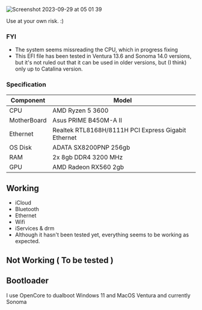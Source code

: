 ![Screenshot 2023-09-29 at 05 01 39](https://github.com/GusadeTaruna/hackintosh-asus-prime-b450m-a-ii-ryzen-5-3600-radeon-rx-560/assets/38973744/1d10dd6d-ec8e-4746-8959-9b3cdabaaafc)

Use at your own risk. :)

### FYI
- The system seems missreading the CPU, which in progress fixing
- This EFI file has been tested in Ventura 13.6 and Sonoma 14.0 versions, but it's not ruled out that it can be used in older versions, but (I think) only up to Catalina version.

### Specification
| Component        | Model                                               |
| ---------------- | ----------------------------------------------------|
| CPU              | AMD Ryzen 5 3600                                    |
| MotherBoard      | Asus PRIME B450M-A II                               |
| Ethernet         | Realtek RTL8168H/8111H PCI Express Gigabit Ethernet |
| OS Disk          | ADATA SX8200PNP 256gb                               |
| RAM              | 2x 8gb DDR4 3200 MHz                                |
| GPU              | AMD Radeon RX560 2gb                                |

## Working

* iCloud
* Bluetooth
* Ethernet
* Wifi
* iServices & drm
* Although it hasn't been tested yet, everything seems to be working as expected.

## Not Working ( To be tested )


## Bootloader

I use OpenCore to dualboot Windows 11 and MacOS Ventura and currently Sonoma

